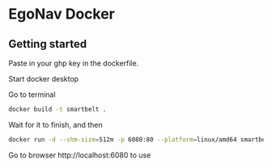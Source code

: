 # EgoNav Docker

## Getting started
Paste in your ghp key in the dockerfile.

Start docker desktop

Go to terminal
```bash
docker build -t smartbelt .
```
Wait for it to finish, and then
```bash
docker run -d --shm-size=512m -p 6080:80 --platform=linux/amd64 smartbelt
```
Go to browser http://localhost:6080 to use
